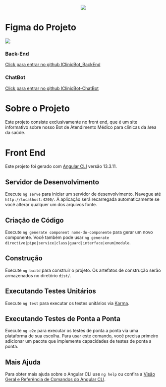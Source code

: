 <p align="center">
    <img src="https://skillicons.dev/icons?i=github,angular,nodejs,ts,html,css" />
</p>

# Figma do Projeto 
<p>
  <a href="https://www.figma.com/design/mI8nKhcoAbCsjKFlgEEC1L/IClinicBot?node-id=0-1">
    <img src="https://skillicons.dev/icons?i=figma" />
  </a>
</p>

### Back-End
<a  href="https://github.com/HeitorSKimura/IClinicBot_BackEnd">
  Click para entrar no github IClinicBot_BackEnd
</a>

### ChatBot

<a  href="https://github.com/FERNANDO-MATSUHASHI/IClinicBot-ChatBot">
  Click para entrar no github IClinicBot-ChatBot
</a>

# Sobre o Projeto
Este projeto consiste exclusivamente no front end, que é um site informativo sobre nosso Bot de Atendimento Médico para clínicas da área da saúde.

# Front End

Este projeto foi gerado com [Angular CLI](https://github.com/angular/angular-cli) versão 13.3.11.

## Servidor de Desenvolvimento

Execute `ng serve` para iniciar um servidor de desenvolvimento. Navegue até `http://localhost:4200/`. A aplicação será recarregada automaticamente se você alterar qualquer um dos arquivos fonte.

## Criação de Código

Execute `ng generate component nome-do-componente` para gerar um novo componente. Você também pode usar `ng generate directive|pipe|service|class|guard|interface|enum|module`.

## Construção

Execute `ng build` para construir o projeto. Os artefatos de construção serão armazenados no diretório `dist/`.

## Executando Testes Unitários

Execute `ng test` para executar os testes unitários via [Karma](https://karma-runner.github.io).

## Executando Testes de Ponta a Ponta

Execute `ng e2e` para executar os testes de ponta a ponta via uma plataforma de sua escolha. Para usar este comando, você precisa primeiro adicionar um pacote que implemente capacidades de testes de ponta a ponta.

## Mais Ajuda

Para obter mais ajuda sobre o Angular CLI use `ng help` ou confira a [Visão Geral e Referência de Comandos do Angular CLI](https://angular.io/cli).
